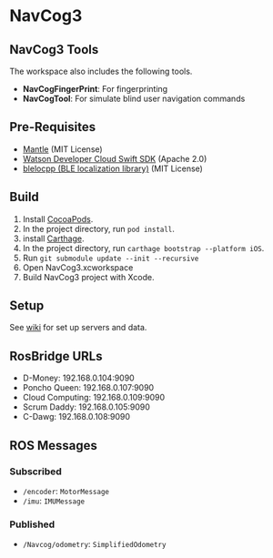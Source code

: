 # NavCog3

## NavCog3 Tools
The workspace also includes the following tools.

- **NavCogFingerPrint**: For fingerprinting
- **NavCogTool**: For simulate blind user navigation commands

## Pre-Requisites

- [Mantle](https://github.com/Mantle/Mantle) (MIT License)
- [Watson Developer Cloud Swift SDK](https://github.com/watson-developer-cloud/swift-sdk) (Apache 2.0)
- [blelocpp (BLE localization library)](https://github.com/hulop/blelocpp) (MIT License)

## Build

1. Install [CocoaPods](https://cocoapods.org/).
2. In the project directory, run `pod install`.
3. install [Carthage](https://github.com/Carthage/Carthage).
4. In the project directory, run `carthage bootstrap --platform iOS`.
5. Run `git submodule update --init --recursive`
6. Open NavCog3.xcworkspace
7. Build NavCog3 project with Xcode.

## Setup

See [wiki](https://github.com/hulop/NavCogIOSv3/wiki) for set up servers and data.

## RosBridge URLs
- D-Money: 192.168.0.104:9090
- Poncho Queen: 192.168.0.107:9090
- Cloud Computing: 192.168.0.109:9090
- Scrum Daddy: 192.168.0.105:9090 
- C-Dawg: 192.168.0.108:9090

## ROS Messages
### Subscribed
- `/encoder`: `MotorMessage`
- `/imu`: `IMUMessage` 
### Published
- `/Navcog/odometry`: `SimplifiedOdometry`  

